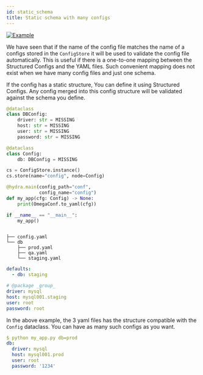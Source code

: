 ```yaml
---
id: static_schema
title: Static schema with many configs
---
```

[![Example](https://img.shields.io/badge/-Example-informational)](https://github.com/facebookresearch/hydra/tree/1.0_branch/examples/tutorials/structured_configs/6_static_schema_many_configs/)

We have seen that if the name of the config file matches the name of a configs stored in the `ConfigStore` it will be used to validate the config file automatically.
This is useful if there is a one-to-one mapping between the Structured Configs and the YAML files.
Such convenient mapping does not exist when we have many config files and just one schema.

If the config has a static structure, You can define it using Structured Configs. 
Any config merged into this config structure will be validated against the schema you define.

<div className="row">
<div className="col col--6">

```python
@dataclass
class DBConfig:
    driver: str = MISSING
    host: str = MISSING
    user: str = MISSING
    password: str = MISSING

@dataclass
class Config:
    db: DBConfig = MISSING

cs = ConfigStore.instance()
cs.store(name="config", node=Config)

@hydra.main(config_path="conf", 
            config_name="config")
def my_app(cfg: Config) -> None:
    print(OmegaConf.to_yaml(cfg))

if __name__ == "__main__":
    my_app()



```

</div>

<div className="col  col--6">

```text title="Config directory"
├── config.yaml
└── db
    ├── prod.yaml
    ├── qa.yaml
    └── staging.yaml
``` 

```yaml title="config.yaml"
defaults:
  - db: staging
```

```yaml title="db/staging.yaml"
# @package _group_
driver: mysql
host: mysql001.staging
user: root
password: root
```

</div>
</div>

In the above example, the 3 yaml files has the structure compatible with the `Config` dataclass.
You can have as many such configs as you want.

```yaml title="Output"
$ python my_app.py db=prod
db:
  driver: mysql
  host: mysql001.prod
  user: root
  password: '1234'
```